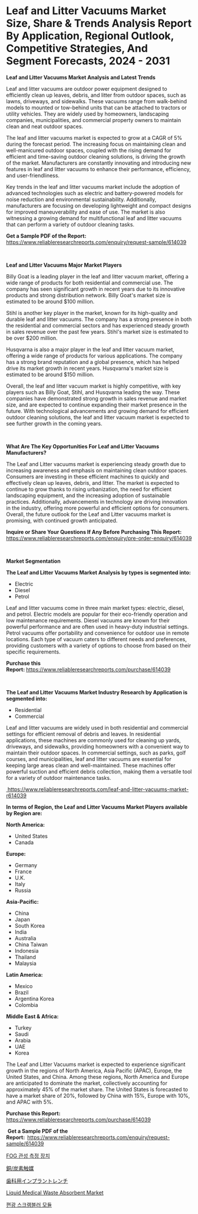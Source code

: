 <p><h1>Leaf and Litter Vacuums Market Size, Share & Trends Analysis Report By Application, Regional Outlook, Competitive Strategies, And Segment Forecasts, 2024 - 2031</h1></p><p><strong>Leaf and Litter Vacuums Market Analysis and Latest Trends</strong></p>
<p><p>Leaf and litter vacuums are outdoor power equipment designed to efficiently clean up leaves, debris, and litter from outdoor spaces, such as lawns, driveways, and sidewalks. These vacuums range from walk-behind models to mounted or tow-behind units that can be attached to tractors or utility vehicles. They are widely used by homeowners, landscaping companies, municipalities, and commercial property owners to maintain clean and neat outdoor spaces.</p><p>The leaf and litter vacuums market is expected to grow at a CAGR of 5% during the forecast period. The increasing focus on maintaining clean and well-manicured outdoor spaces, coupled with the rising demand for efficient and time-saving outdoor cleaning solutions, is driving the growth of the market. Manufacturers are constantly innovating and introducing new features in leaf and litter vacuums to enhance their performance, efficiency, and user-friendliness.</p><p>Key trends in the leaf and litter vacuums market include the adoption of advanced technologies such as electric and battery-powered models for noise reduction and environmental sustainability. Additionally, manufacturers are focusing on developing lightweight and compact designs for improved maneuverability and ease of use. The market is also witnessing a growing demand for multifunctional leaf and litter vacuums that can perform a variety of outdoor cleaning tasks.</p></p>
<p><strong>Get a Sample PDF of the Report:&nbsp;</strong> <a href="https://www.reliableresearchreports.com/enquiry/request-sample/614039">https://www.reliableresearchreports.com/enquiry/request-sample/614039</a></p>
<p>&nbsp;</p>
<p><strong>Leaf and Litter Vacuums Major Market Players</strong></p>
<p><p>Billy Goat is a leading player in the leaf and litter vacuum market, offering a wide range of products for both residential and commercial use. The company has seen significant growth in recent years due to its innovative products and strong distribution network. Billy Goat's market size is estimated to be around $100 million.</p><p>Stihl is another key player in the market, known for its high-quality and durable leaf and litter vacuums. The company has a strong presence in both the residential and commercial sectors and has experienced steady growth in sales revenue over the past few years. Stihl's market size is estimated to be over $200 million.</p><p>Husqvarna is also a major player in the leaf and litter vacuum market, offering a wide range of products for various applications. The company has a strong brand reputation and a global presence, which has helped drive its market growth in recent years. Husqvarna's market size is estimated to be around $150 million.</p><p>Overall, the leaf and litter vacuum market is highly competitive, with key players such as Billy Goat, Stihl, and Husqvarna leading the way. These companies have demonstrated strong growth in sales revenue and market size, and are expected to continue expanding their market presence in the future. With technological advancements and growing demand for efficient outdoor cleaning solutions, the leaf and litter vacuum market is expected to see further growth in the coming years.</p></p>
<p>&nbsp;</p>
<p><strong>What Are The Key Opportunities For Leaf and Litter Vacuums Manufacturers?</strong></p>
<p><p>The Leaf and Litter vacuums market is experiencing steady growth due to increasing awareness and emphasis on maintaining clean outdoor spaces. Consumers are investing in these efficient machines to quickly and effectively clean up leaves, debris, and litter. The market is expected to continue to grow thanks to rising urbanization, the need for efficient landscaping equipment, and the increasing adoption of sustainable practices. Additionally, advancements in technology are driving innovation in the industry, offering more powerful and efficient options for consumers. Overall, the future outlook for the Leaf and Litter vacuums market is promising, with continued growth anticipated.</p></p>
<p><strong>Inquire or Share Your Questions If Any Before Purchasing This Report:</strong> <a href="https://www.reliableresearchreports.com/enquiry/pre-order-enquiry/614039">https://www.reliableresearchreports.com/enquiry/pre-order-enquiry/614039</a></p>
<p>&nbsp;</p>
<p><strong>Market Segmentation</strong></p>
<p><strong>The Leaf and Litter Vacuums Market Analysis by types is segmented into:</strong></p>
<p><ul><li>Electric</li><li>Diesel</li><li>Petrol</li></ul></p>
<p><p>Leaf and litter vacuums come in three main market types: electric, diesel, and petrol. Electric models are popular for their eco-friendly operation and low maintenance requirements. Diesel vacuums are known for their powerful performance and are often used in heavy-duty industrial settings. Petrol vacuums offer portability and convenience for outdoor use in remote locations. Each type of vacuum caters to different needs and preferences, providing customers with a variety of options to choose from based on their specific requirements.</p></p>
<p><strong>Purchase this Report:&nbsp;</strong><a href="https://www.reliableresearchreports.com/purchase/614039">https://www.reliableresearchreports.com/purchase/614039</a></p>
<p>&nbsp;</p>
<p><strong>The Leaf and Litter Vacuums Market Industry Research by Application is segmented into:</strong></p>
<p><ul><li>Residential</li><li>Commercial</li></ul></p>
<p><p>Leaf and litter vacuums are widely used in both residential and commercial settings for efficient removal of debris and leaves. In residential applications, these machines are commonly used for cleaning up yards, driveways, and sidewalks, providing homeowners with a convenient way to maintain their outdoor spaces. In commercial settings, such as parks, golf courses, and municipalities, leaf and litter vacuums are essential for keeping large areas clean and well-maintained. These machines offer powerful suction and efficient debris collection, making them a versatile tool for a variety of outdoor maintenance tasks.</p></p>
<p><a href="https://www.reliableresearchreports.com/leaf-and-litter-vacuums-market-r614039">&nbsp;https://www.reliableresearchreports.com/leaf-and-litter-vacuums-market-r614039</a></p>
<p><strong>In terms of Region, the Leaf and Litter Vacuums Market Players available by Region are:</strong></p>
<p>
    <p> <strong> North America: </strong>
        <ul>
            <li>United States</li>
            <li>Canada</li>
        </ul>
        </p> 
    <p> <strong> Europe: </strong>
        <ul>
            <li>Germany</li>
            <li>France</li>
            <li>U.K.</li>
            <li>Italy</li>
            <li>Russia</li>
        </ul>
        </p> 
    <p> <strong> Asia-Pacific: </strong>
        <ul>
            <li>China</li>
            <li>Japan</li>
            <li>South Korea</li>
            <li>India</li>
            <li>Australia</li>
            <li>China Taiwan</li>
            <li>Indonesia</li>
            <li>Thailand</li>
            <li>Malaysia</li>
        </ul>
        </p> 
    <p> <strong> Latin America: </strong>
        <ul>
            <li>Mexico</li>
            <li>Brazil</li>
            <li>Argentina Korea</li>
            <li>Colombia</li>
        </ul>
        </p> 
    <p> <strong> Middle East & Africa: </strong>
        <ul>
            <li>Turkey</li>
            <li>Saudi</li>
            <li>Arabia</li>
            <li>UAE</li>
            <li>Korea</li>
        </ul>
    </p>
    </p>
<p><p>The Leaf and Litter Vacuums market is expected to experience significant growth in the regions of North America, Asia Pacific (APAC), Europe, the United States, and China. Among these regions, North America and Europe are anticipated to dominate the market, collectively accounting for approximately 45% of the market share. The United States is forecasted to have a market share of 20%, followed by China with 15%, Europe with 10%, and APAC with 5%.</p></p>
<p><strong>Purchase this Report: </strong><a href="https://www.reliableresearchreports.com/purchase/614039">https://www.reliableresearchreports.com/purchase/614039</a></p>
<p>&nbsp;<strong>Get a Sample PDF of the Report:&nbsp;&nbsp;</strong><a href="https://www.reliableresearchreports.com/enquiry/request-sample/614039">https://www.reliableresearchreports.com/enquiry/request-sample/614039</a></p>
<p><strong></strong></p>
<p><p><a href="https://github.com/novabrown3/Market-Research-Report-List-1/blob/main/875130791024.md">FOG 관성 측정 장치</a></p><p><a href="https://github.com/dadanedu33/Market-Research-Report-List-1/blob/main/696140899670.md">銅/炭素触媒</a></p><p><a href="https://github.com/ihabdkwlxs948/Market-Research-Report-List-2/blob/main/8478143107255.md">歯科用インプラントレンチ</a></p><p><a href="https://github.com/lbird53714/Market-Research-Report-List-4/blob/main/liquid-medical-waste-absorbent-market.md">Liquid Medical Waste Absorbent Market</a></p><p><a href="https://github.com/durgin521/Market-Research-Report-List-1/blob/main/196509391025.md">편광 스크램블러 모듈</a></p></p>
